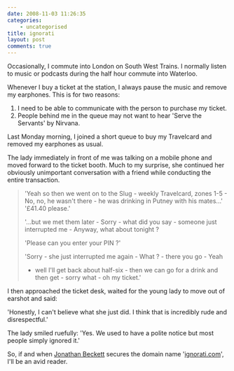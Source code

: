 ```yaml
---
date: 2008-11-03 11:26:35
categories:
    - uncategorised
title: ignorati
layout: post
comments: true
---
```

Occasionally, I commute into London on South West Trains. I normally
listen to music or podcasts during the half hour commute into Waterloo.

Whenever I buy a ticket at the station, I always pause the music and
remove my earphones. This is for two reasons:

1.  I need to be able to communicate with the person to purchase my
    ticket.
2.  People behind me in the queue may not want to hear 'Serve the
    Servants' by Nirvana.

Last Monday morning, I joined a short queue to buy my Travelcard and
removed my earphones as usual.

The lady immediately in front of me was talking on a mobile phone and
moved forward to the ticket booth. Much to my surprise, she continued
her obviously unimportant conversation with a friend while conducting
the entire transaction.
> 'Yeah so then we went on to the Slug - weekly Travelcard, zones 1-5 -
> No, no, he wasn't there - he was drinking in Putney with his mates...'
> '&pound;41.40 please.'
>
> '...but we met them later - Sorry - what did you say - someone just
> interrupted me - Anyway, what about tonight ?
>
> 'Please can you enter your PIN ?'
>
> 'Sorry - she just interrupted me again - What ? - there you go - Yeah
> - well I'll get back about half-six - then we can go for a drink and
> then get - sorry what - oh my ticket.'

I then approached the ticket desk, waited for the young lady to move out
of earshot and said:

'Honestly, I can't believe what she just did. I think that is incredibly
rude and disrespectful.'

The lady smiled ruefully: 'Yes. We used to have a polite notice but most
people simply ignored it.'

So, if and when [Jonathan Beckett](http://www.ewows.net/about/) secures
the domain name
'[ignorati.com](http://www.ewows.net/2008/10/29/the-ignorati/)', I'll be
an avid reader.
